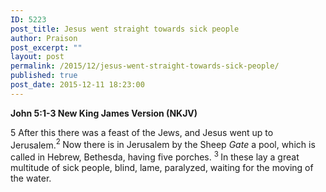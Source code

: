 ```yaml
---
ID: 5223
post_title: Jesus went straight towards sick people
author: Praison
post_excerpt: ""
layout: post
permalink: /2015/12/jesus-went-straight-towards-sick-people/
published: true
post_date: 2015-12-11 18:23:00
---
```

<strong><span class="passage-display-bcv">John 5:1-3
</span><span class="passage-display-version">New King James Version (NKJV)</span></strong>
<p class="chapter-1"><span class="text John-5-1"><span class="chapternum">5 </span>After this there was a feast of the Jews, and Jesus went up to Jerusalem.</span><span id="en-NKJV-26213" class="text John-5-2"><sup class="versenum">2 </sup>Now there is in Jerusalem by the Sheep <i>Gate</i> a pool, which is called in Hebrew, Bethesda, having five porches. </span><span id="en-NKJV-26214" class="text John-5-3"><sup class="versenum">3 </sup>In these lay a great multitude of sick people, blind, lame, paralyzed, waiting for the moving of the water.</span></p>